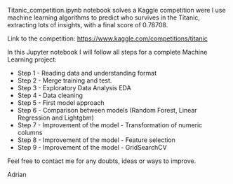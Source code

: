 Titanic_competition.ipynb notebook solves a Kaggle competition were I use machine learning algorithms to predict who survives in the Titanic, extracting lots of insights, with a final score of 0.78708.

Link to the competition: https://www.kaggle.com/competitions/titanic

In this Jupyter notebook I will follow all steps for a complete Machine Learning project:
  - Step 1 - Reading data and understanding format
  - Step 2 - Merge training and test.
  - Step 3 - Exploratory Data Analysis EDA
  - Step 4 - Data cleaning
  - Step 5 - First model approach
  - Step 6 - Comparison between models (Random Forest, Linear Regression and Lightgbm)
  - Step 7 - Improvement of the model - Transformation of numeric columns
  - Step 8 - Improvement of the model - Feature selection
  - Step 9 - Improvement of the model - GridSearchCV

Feel free to contact me for any doubts, ideas or ways to improve.

Adrian
